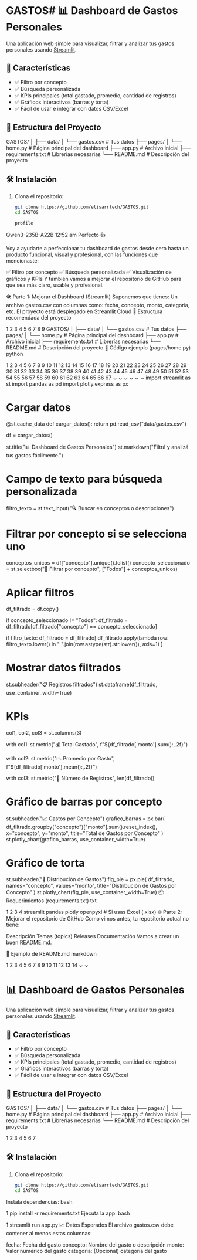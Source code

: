 # GASTOS# 📊 Dashboard de Gastos Personales

Una aplicación web simple para visualizar, filtrar y analizar tus gastos personales usando [Streamlit](https://streamlit.io ).

## 🚀 Características

- ✅ Filtro por concepto
- ✅ Búsqueda personalizada
- ✅ KPIs principales (total gastado, promedio, cantidad de registros)
- ✅ Gráficos interactivos (barras y torta)
- ✅ Fácil de usar e integrar con datos CSV/Excel

## 📁 Estructura del Proyecto
GASTOS/
│
├── data/
│ └── gastos.csv # Tus datos
├── pages/
│ └── home.py # Página principal del dashboard
├── app.py # Archivo inicial
├── requirements.txt # Librerías necesarias
└── README.md # Descripción del proyecto


## 🛠️ Instalación

1. Clona el repositorio:
   ```bash
   git clone https://github.com/elisarrtech/GASTOS.git 
   cd GASTOS

   profile
Qwen3-235B-A22B
12:52 am
Perfecto 👍

Voy a ayudarte a perfeccionar tu dashboard de gastos desde cero hasta un producto funcional, visual y profesional, con las funciones que mencionaste:

✅ Filtro por concepto
✅ Búsqueda personalizada
✅ Visualización de gráficos y KPIs
Y también vamos a mejorar el repositorio de GitHub para que sea más claro, usable y profesional.

🛠️ Parte 1: Mejorar el Dashboard (Streamlit)
Suponemos que tienes:
Un archivo gastos.csv con columnas como: fecha, concepto, monto, categoria, etc.
El proyecto está desplegado en Streamlit Cloud
📁 Estructura recomendada del proyecto


1
2
3
4
5
6
7
8
9
GASTOS/
│
├── data/
│   └── gastos.csv         # Tus datos
├── pages/
│   └── home.py            # Página principal del dashboard
├── app.py                 # Archivo inicial
├── requirements.txt       # Librerías necesarias
└── README.md              # Descripción del proyecto
🧮 Código ejemplo (pages/home.py)
python


1
2
3
4
5
6
7
8
9
10
11
12
13
14
15
16
17
18
19
20
21
22
23
24
25
26
27
28
29
30
31
32
33
34
35
36
37
38
39
40
41
42
43
44
45
46
47
48
49
50
51
52
53
54
55
56
57
58
59
60
61
62
63
64
65
66
67
⌄
⌄
⌄
⌄
⌄
⌄
import streamlit as st
import pandas as pd
import plotly.express as px

# Cargar datos
@st.cache_data
def cargar_datos():
    return pd.read_csv("data/gastos.csv")

df = cargar_datos()

st.title("📊 Dashboard de Gastos Personales")
st.markdown("Filtrá y analizá tus gastos fácilmente.")

# Campo de texto para búsqueda personalizada
filtro_texto = st.text_input("🔍 Buscar en conceptos o descripciones")

# Filtrar por concepto si se selecciona uno
conceptos_unicos = df["concepto"].unique().tolist()
concepto_seleccionado = st.selectbox("📌 Filtrar por concepto", ["Todos"] + conceptos_unicos)

# Aplicar filtros
df_filtrado = df.copy()

if concepto_seleccionado != "Todos":
    df_filtrado = df_filtrado[df_filtrado["concepto"] == concepto_seleccionado]

if filtro_texto:
    df_filtrado = df_filtrado[
        df_filtrado.apply(lambda row: filtro_texto.lower() in " ".join(row.astype(str).str.lower()), axis=1)
    ]

# Mostrar datos filtrados
st.subheader("📋 Registros filtrados")
st.dataframe(df_filtrado, use_container_width=True)

# KPIs
col1, col2, col3 = st.columns(3)

with col1:
    st.metric("💰 Total Gastado", f"${df_filtrado['monto'].sum():,.2f}")

with col2:
    st.metric("📉 Promedio por Gasto", f"${df_filtrado['monto'].mean():,.2f}")

with col3:
    st.metric("📅 Número de Registros", len(df_filtrado))

# Gráfico de barras por concepto
st.subheader("📈 Gastos por Concepto")
grafico_barras = px.bar(
    df_filtrado.groupby("concepto")["monto"].sum().reset_index(),
    x="concepto",
    y="monto",
    title="Total de Gastos por Concepto"
)
st.plotly_chart(grafico_barras, use_container_width=True)

# Gráfico de torta
st.subheader("🥧 Distribución de Gastos")
fig_pie = px.pie(
    df_filtrado,
    names="concepto",
    values="monto",
    title="Distribución de Gastos por Concepto"
)
st.plotly_chart(fig_pie, use_container_width=True)
📦 Requerimientos (requirements.txt)
txt


1
2
3
4
streamlit
pandas
plotly
openpyxl  # Si usas Excel (.xlsx)
🌐 Parte 2: Mejorar el repositorio de GitHub
Como vimos antes, tu repositorio actual no tiene:

Descripción
Temas (topics)
Releases
Documentación
Vamos a crear un buen README.md.

📝 Ejemplo de README.md
markdown


1
2
3
4
5
6
7
8
9
10
11
12
13
14
⌄
⌄
# 📊 Dashboard de Gastos Personales

Una aplicación web simple para visualizar, filtrar y analizar tus gastos personales usando [Streamlit](https://streamlit.io ).

## 🚀 Características

- ✅ Filtro por concepto
- ✅ Búsqueda personalizada
- ✅ KPIs principales (total gastado, promedio, cantidad de registros)
- ✅ Gráficos interactivos (barras y torta)
- ✅ Fácil de usar e integrar con datos CSV/Excel

## 📁 Estructura del Proyecto

GASTOS/
│
├── data/
│ └── gastos.csv # Tus datos
├── pages/
│ └── home.py # Página principal del dashboard
├── app.py # Archivo inicial
├── requirements.txt # Librerías necesarias
└── README.md # Descripción del proyecto



1
2
3
4
5
6
7

## 🛠️ Instalación

1. Clona el repositorio:
   ```bash
   git clone https://github.com/elisarrtech/GASTOS.git 
   cd GASTOS
Instala dependencias:
bash


1
pip install -r requirements.txt
Ejecuta la app:
bash


1
streamlit run app.py
📈 Datos Esperados
El archivo gastos.csv debe contener al menos estas columnas:

fecha: Fecha del gasto
concepto: Nombre del gasto o descripción
monto: Valor numérico del gasto
categoria: (Opcional) categoría del gasto
